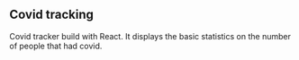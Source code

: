 ## Covid tracking

Covid tracker build with React. It displays the basic statistics on the number of people that had covid.
